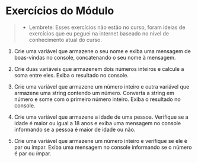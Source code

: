 # Exercícios do Módulo

> - Lembrete: Esses exercícios não estão no curso, foram ideias de exercícios que eu peguei na internet baseado no nível de conhecimento atual do curso.

1. Crie uma variável que armazene o seu nome e exiba uma mensagem de boas-vindas no console, concatenando o seu nome à mensagem.

2. Crie duas variáveis que armazenem dois números inteiros e calcule a soma entre eles. Exiba o resultado no console.

3. Crie uma variável que armazene um número inteiro e outra variável que armazene uma string contendo um número. Converta a string em número e some com o primeiro número inteiro. Exiba o resultado no console.

4. Crie uma variável que armazene a idade de uma pessoa. Verifique se a idade é maior ou igual a 18 anos e exiba uma mensagem no console informando se a pessoa é maior de idade ou não.

5. Crie uma variável que armazene um número inteiro e verifique se ele é par ou ímpar. Exiba uma mensagem no console informando se o número é par ou ímpar.

